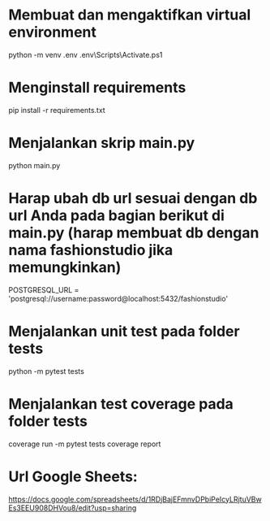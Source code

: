 # Membuat dan mengaktifkan virtual environment
python -m venv .env 
.env\Scripts\Activate.ps1

# Menginstall requirements
pip install -r requirements.txt

# Menjalankan skrip main.py
python main.py
# Harap ubah db url sesuai dengan db url Anda pada bagian berikut di main.py (harap membuat db dengan nama fashionstudio jika memungkinkan)
POSTGRESQL_URL = 'postgresql://username:password@localhost:5432/fashionstudio'

# Menjalankan unit test pada folder tests
python -m pytest tests

# Menjalankan test coverage pada folder tests
coverage run -m pytest tests
coverage report

# Url Google Sheets:
https://docs.google.com/spreadsheets/d/1RDjBajEFmnvDPbiPeIcyLRjtuVBwEs3EEU908DHVou8/edit?usp=sharing
